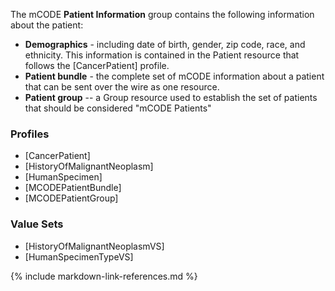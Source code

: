 The mCODE **Patient Information** group contains the following information about the patient:

* **Demographics** - including date of birth, gender, zip code, race, and ethnicity. This information is contained in the Patient resource that follows the [CancerPatient] profile.
* **Patient bundle** - the complete set of mCODE information about a patient that can be sent over the wire as one resource.
* **Patient group** -- a Group resource used to establish the set of patients that should be considered "mCODE Patients"

### Profiles

* [CancerPatient]
* [HistoryOfMalignantNeoplasm]
* [HumanSpecimen]
* [MCODEPatientBundle]
* [MCODEPatientGroup]

### Value Sets

* [HistoryOfMalignantNeoplasmVS]
* [HumanSpecimenTypeVS]

{% include markdown-link-references.md %}
